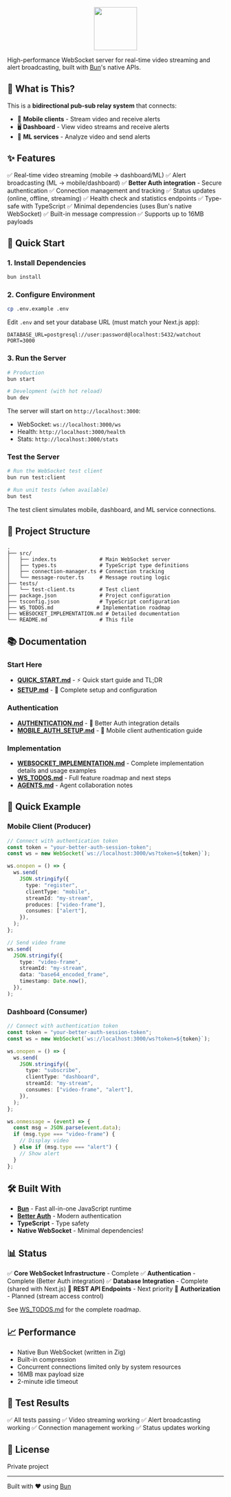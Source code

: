 <div align="center">
    <img src="https://raw.githubusercontent.com/spineda1208/watchout/main/.github/images/logo.png" width="100rem" height="100rem"/>
</div>

High-performance WebSocket server for real-time video streaming and alert broadcasting, built with [Bun](https://bun.sh)'s native APIs.

## 🎯 What is This?

This is a **bidirectional pub-sub relay system** that connects:

- 📱 **Mobile clients** - Stream video and receive alerts
- 🖥️ **Dashboard** - View video streams and receive alerts
- 🤖 **ML services** - Analyze video and send alerts

## ✨ Features

✅ Real-time video streaming (mobile → dashboard/ML)
✅ Alert broadcasting (ML → mobile/dashboard)
✅ **Better Auth integration** - Secure authentication
✅ Connection management and tracking
✅ Status updates (online, offline, streaming)
✅ Health check and statistics endpoints
✅ Type-safe with TypeScript
✅ Minimal dependencies (uses Bun's native WebSocket)
✅ Built-in message compression
✅ Supports up to 16MB payloads

## 🚀 Quick Start

### 1. Install Dependencies

```bash
bun install
```

### 2. Configure Environment

```bash
cp .env.example .env
```

Edit `.env` and set your database URL (must match your Next.js app):

```env
DATABASE_URL=postgresql://user:password@localhost:5432/watchout
PORT=3000
```

### 3. Run the Server

```bash
# Production
bun start

# Development (with hot reload)
bun dev
```

The server will start on `http://localhost:3000`:

- WebSocket: `ws://localhost:3000/ws`
- Health: `http://localhost:3000/health`
- Stats: `http://localhost:3000/stats`

### Test the Server

```bash
# Run the WebSocket test client
bun run test:client

# Run unit tests (when available)
bun test
```

The test client simulates mobile, dashboard, and ML service connections.

## 📁 Project Structure

```
.
├── src/
│   ├── index.ts              # Main WebSocket server
│   ├── types.ts              # TypeScript type definitions
│   ├── connection-manager.ts # Connection tracking
│   └── message-router.ts     # Message routing logic
├── tests/
│   └── test-client.ts        # Test client
├── package.json              # Project configuration
├── tsconfig.json             # TypeScript configuration
├── WS_TODOS.md              # Implementation roadmap
├── WEBSOCKET_IMPLEMENTATION.md # Detailed documentation
└── README.md                 # This file
```

## 📚 Documentation

### Start Here

- **[QUICK_START.md](./QUICK_START.md)** - ⚡ Quick start guide and TL;DR
- **[SETUP.md](./SETUP.md)** - 🔧 Complete setup and configuration

### Authentication

- **[AUTHENTICATION.md](./AUTHENTICATION.md)** - 🔐 Better Auth integration details
- **[MOBILE_AUTH_SETUP.md](./MOBILE_AUTH_SETUP.md)** - 📱 Mobile client authentication guide

### Implementation

- **[WEBSOCKET_IMPLEMENTATION.md](./WEBSOCKET_IMPLEMENTATION.md)** - Complete implementation details and usage examples
- **[WS_TODOS.md](./WS_TODOS.md)** - Full feature roadmap and next steps
- **[AGENTS.md](./AGENTS.md)** - Agent collaboration notes

## 🔌 Quick Example

### Mobile Client (Producer)

```typescript
// Connect with authentication token
const token = "your-better-auth-session-token";
const ws = new WebSocket(`ws://localhost:3000/ws?token=${token}`);

ws.onopen = () => {
  ws.send(
    JSON.stringify({
      type: "register",
      clientType: "mobile",
      streamId: "my-stream",
      produces: ["video-frame"],
      consumes: ["alert"],
    }),
  );
};

// Send video frame
ws.send(
  JSON.stringify({
    type: "video-frame",
    streamId: "my-stream",
    data: "base64_encoded_frame",
    timestamp: Date.now(),
  }),
);
```

### Dashboard (Consumer)

```typescript
// Connect with authentication token
const token = "your-better-auth-session-token";
const ws = new WebSocket(`ws://localhost:3000/ws?token=${token}`);

ws.onopen = () => {
  ws.send(
    JSON.stringify({
      type: "subscribe",
      clientType: "dashboard",
      streamId: "my-stream",
      consumes: ["video-frame", "alert"],
    }),
  );
};

ws.onmessage = (event) => {
  const msg = JSON.parse(event.data);
  if (msg.type === "video-frame") {
    // Display video
  } else if (msg.type === "alert") {
    // Show alert
  }
};
```

## 🛠️ Built With

- **[Bun](https://bun.sh)** - Fast all-in-one JavaScript runtime
- **[Better Auth](https://better-auth.com)** - Modern authentication
- **TypeScript** - Type safety
- **Native WebSocket** - Minimal dependencies!

## 📊 Status

✅ **Core WebSocket Infrastructure** - Complete
✅ **Authentication** - Complete (Better Auth integration)
✅ **Database Integration** - Complete (shared with Next.js)
🚧 **REST API Endpoints** - Next priority
🚧 **Authorization** - Planned (stream access control)

See [WS_TODOS.md](./WS_TODOS.md) for the complete roadmap.

## 📈 Performance

- Native Bun WebSocket (written in Zig)
- Built-in compression
- Concurrent connections limited only by system resources
- 16MB max payload size
- 2-minute idle timeout

## 🧪 Test Results

✅ All tests passing
✅ Video streaming working
✅ Alert broadcasting working
✅ Connection management working
✅ Status updates working

## 📄 License

Private project

---

Built with ❤️ using [Bun](https://bun.sh)
